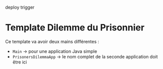 
deploy trigger 
# Template Dilemme du Prisonnier

Ce template va avoir deux mains différentes :
* `Main` -> pour une application Java simple
* `PrisonersDilemmaApp` -> le nom complet de la seconde application doit être ici
